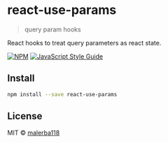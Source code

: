 # react-use-params

> query param hooks

React hooks to treat query parameters as react state.

[![NPM](https://img.shields.io/npm/v/react-use-params.svg)](https://www.npmjs.com/package/react-use-params) [![JavaScript Style Guide](https://img.shields.io/badge/code_style-standard-brightgreen.svg)](https://standardjs.com)

## Install

```bash
npm install --save react-use-params
```

## License

MIT © [malerba118](https://github.com/malerba118)
